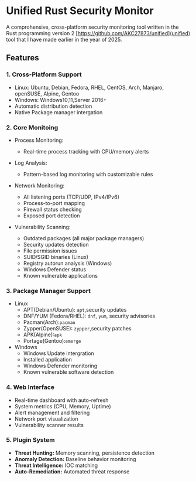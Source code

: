 # Unified Rust Security Monitor 

A comprohensive, cross-platform security monitoring tool written in the Rust programming version 2 [https://github.com/AKC27873/unified](unified) tool that I have made earlier in the year of 2025. 


## Features 

### 1. Cross-Platform Support 
* Linux: Ubuntu, Debian, Fedora, RHEL, CentOS, Arch, Manjaro, openSUSE, Alpine, Gentoo
* Windows: Windows10,11,Server 2016+ 
* Automatic distribution detection 
* Native Package manager intergation 


### 2. Core Monitoing
* Process Monitoring: 
	* Real-time process tracking with CPU/memory alerts
* Log Analysis: 
	* Pattern-based log monitoring with customizable rules
* Network Monitoring:
	* All listening ports (TCP/UDP, IPv4/IPv6)
	* Process-to-port mapping
	* Firewall status checking
	* Exposed port detection

* Vulnerability Scanning:
	* Outdated packages (all major package managers)
	* Security updates detection
	* File permission issues
	* SUID/SGID binaries (Linux)
	* Registry autorun analysis (Windows)
	* Windows Defender status
	* Known vulnerable applications

### 3. Package Manager Support
 * Linux 
 	* APT(Debian/Ubuntu): `apt`,security updates  
 	* DNF/YUM (Fedora/RHEL): `dnf`, `yum`, security advisories
 	* Pacman(Arch):`pacman`
 	* Zypper(OpenSUSE): `zypper`,security patches
 	* APK(Alpine):`apk`
 	* Portage(Gentoo):`emerge`
 * Windows
 	* Windows Update intergration
 	* Installed application
 	* Windows Defender monitoring
 	* Known vulnerable software detection
### 4. Web Interface 
 * Real-time dashboard with auto-refresh
 * System metrics (CPU, Memory, Uptime)
 * Alert management and filtering
 * Network port visualization
 * Vulnerability scanner results

### 5. Plugin System 
* **Threat Hunting:** Memory scanning, persistence detection
* **Anomaly Detection:** Baseline behavior monitoring
* **Threat Intelligence:** IOC matching
* **Auto-Remediation:** Automated threat response
